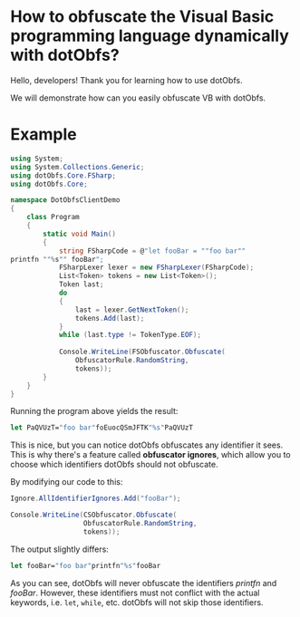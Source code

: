 # How to obfuscate the Visual Basic programming language dynamically with dotObfs?
Hello, developers! Thank you for learning how to use dotObfs.

We will demonstrate how can you easily obfuscate VB with dotObfs.

# Example
```csharp
using System;
using System.Collections.Generic;
using dotObfs.Core.FSharp;
using dotObfs.Core;

namespace DotObfsClientDemo
{
    class Program
    {
        static void Main()
        {
            string FSharpCode = @"let fooBar = ""foo bar""
printfn ""%s"" fooBar";
            FSharpLexer lexer = new FSharpLexer(FSharpCode);
            List<Token> tokens = new List<Token>();
            Token last;
            do
            {
                last = lexer.GetNextToken();
                tokens.Add(last);
            }
            while (last.type != TokenType.EOF);
            
            Console.WriteLine(FSObfuscator.Obfuscate(
                ObfuscatorRule.RandomString,
                tokens));
        }
    }
}
```
Running the program above yields the result:
```fs
let PaQVUzT="foo bar"foEuocQSmJFTK"%s"PaQVUzT
```

This is nice, but you can notice dotObfs obfuscates any identifier it sees.
This is why there's a feature called **obfuscator ignores**, which allow you to
choose which identifiers dotObfs should not obfuscate.

By modifying our code to this:
```csharp
Ignore.AllIdentifierIgnores.Add("fooBar");

Console.WriteLine(CSObfuscator.Obfuscate(
                  ObfuscatorRule.RandomString,
                  tokens));
```

The output slightly differs:
```fs
let fooBar="foo bar"printfn"%s"fooBar
```

As you can see, dotObfs will never obfuscate the identifiers *printfn* and *fooBar*.
However, these identifiers must not conflict with the actual keywords, i.e. `let`, `while`, etc. dotObfs will not skip those identifiers.
